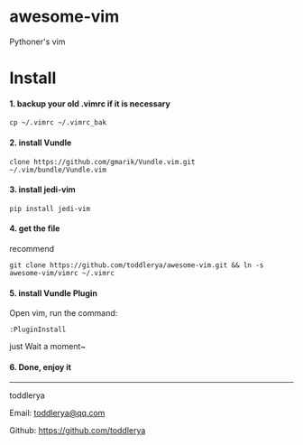 # awesome-vim
Pythoner's vim


# Install

#### 1. backup your old .vimrc if it is necessary

```
cp ~/.vimrc ~/.vimrc_bak
```

#### 2. install Vundle

```
clone https://github.com/gmarik/Vundle.vim.git ~/.vim/bundle/Vundle.vim
```

#### 3. install jedi-vim

```
pip install jedi-vim
```

#### 4. get the file

recommend
```
git clone https://github.com/toddlerya/awesome-vim.git && ln -s awesome-vim/vimrc ~/.vimrc
```

#### 5. install Vundle Plugin

Open vim, run the command:
```
:PluginInstall
```
just Wait a moment~

#### 6. Done, enjoy it

------------------------

toddlerya

Email: toddlerya@qq.com

Github: https://github.com/toddlerya

